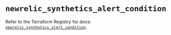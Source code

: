 # `newrelic_synthetics_alert_condition`

Refer to the Terraform Registry for docs: [`newrelic_synthetics_alert_condition`](https://registry.terraform.io/providers/newrelic/newrelic/3.63.0/docs/resources/synthetics_alert_condition).

